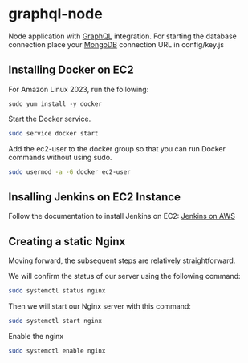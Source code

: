# graphql-node

Node application with [GraphQL](https://graphql.org/) integration.
For starting the database connection place your [MongoDB](https://www.mongodb.com/) connection URL in config/key.js

## Installing Docker on EC2

For Amazon Linux 2023, run the following:
```
sudo yum install -y docker
```

Start the Docker service.

```sh
sudo service docker start
```

Add the ec2-user to the docker group so that you can run Docker commands without using sudo.

```sh
sudo usermod -a -G docker ec2-user
```

## Insalling Jenkins on EC2 Instance

Follow the documentation to install Jenkins on EC2: [Jenkins on AWS](https://www.jenkins.io/doc/tutorials/tutorial-for-installing-jenkins-on-AWS/)

## Creating a static Nginx
Moving forward, the subsequent steps are relatively straightforward.

We will confirm the status of our server using the following command:

```sh
sudo systemctl status nginx
```

Then we will start our Nginx server with this command:

```sh
sudo systemctl start nginx
```

Enable the nginx

```sh
sudo systemctl enable nginx
```


